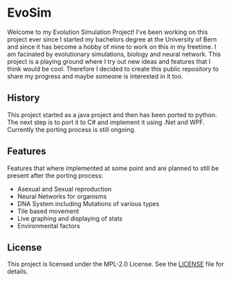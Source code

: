 # EvoSim

Welcome to my Evolution Simulation Project!
I've been working on this project ever since I started my bachelors degree at the University of Bern and since it has become a hobby of mine to work on this in my freetime.
I am facinated by evolutionary simulations, biology and neural network.
This project is a playing ground where I try out new ideas and features that I think would be cool.
Therefore I decided to create this public repository to share my progress and maybe someone is interested in it too.

## History
This project started as a java project and then has been ported to python.
The next step is to port it to C# and implement it using .Net and WPF.
Currently the porting process is still ongoing.

## Features
Features that where implemented at some point and are planned to still be present after the porting process:
- Asexual and Sexual reproduction
- Neural Networks for organisms
- DNA System including Mutations of various types
- Tile based movement
- Live graphing and displaying of stats
- Environmental factors

## License

This project is licensed under the MPL-2.0 License. See the [LICENSE](LICENSE) file for details.
